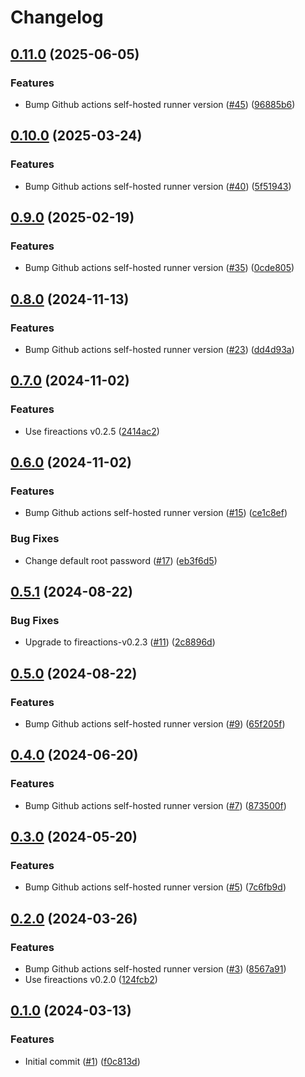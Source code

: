 # Changelog

## [0.11.0](https://github.com/hostinger/fireactions-images/compare/ubuntu22.04/v0.10.0...ubuntu22.04/v0.11.0) (2025-06-05)


### Features

* Bump Github actions self-hosted runner version ([#45](https://github.com/hostinger/fireactions-images/issues/45)) ([96885b6](https://github.com/hostinger/fireactions-images/commit/96885b6d66feaf5cdb63001201a610cef9f1a483))

## [0.10.0](https://github.com/hostinger/fireactions-images/compare/ubuntu22.04/v0.9.0...ubuntu22.04/v0.10.0) (2025-03-24)


### Features

* Bump Github actions self-hosted runner version ([#40](https://github.com/hostinger/fireactions-images/issues/40)) ([5f51943](https://github.com/hostinger/fireactions-images/commit/5f519435b3e44b3af92f6b968df73640f163357c))

## [0.9.0](https://github.com/hostinger/fireactions-images/compare/ubuntu22.04/v0.8.0...ubuntu22.04/v0.9.0) (2025-02-19)


### Features

* Bump Github actions self-hosted runner version ([#35](https://github.com/hostinger/fireactions-images/issues/35)) ([0cde805](https://github.com/hostinger/fireactions-images/commit/0cde805b2f407b85a63e4e86b4c3369c184a9757))

## [0.8.0](https://github.com/hostinger/fireactions-images/compare/ubuntu22.04/v0.7.0...ubuntu22.04/v0.8.0) (2024-11-13)


### Features

* Bump Github actions self-hosted runner version ([#23](https://github.com/hostinger/fireactions-images/issues/23)) ([dd4d93a](https://github.com/hostinger/fireactions-images/commit/dd4d93af246ccdc836667955a2f0f518392a5237))

## [0.7.0](https://github.com/hostinger/fireactions-images/compare/ubuntu22.04/v0.6.0...ubuntu22.04/v0.7.0) (2024-11-02)


### Features

* Use fireactions v0.2.5 ([2414ac2](https://github.com/hostinger/fireactions-images/commit/2414ac2165c894386a4304aa3866d92a14c64c41))

## [0.6.0](https://github.com/hostinger/fireactions-images/compare/ubuntu22.04/v0.5.1...ubuntu22.04/v0.6.0) (2024-11-02)


### Features

* Bump Github actions self-hosted runner version ([#15](https://github.com/hostinger/fireactions-images/issues/15)) ([ce1c8ef](https://github.com/hostinger/fireactions-images/commit/ce1c8ef0d9f5b8a263ce63ab65ae5aeab1fdd29e))


### Bug Fixes

* Change default root password ([#17](https://github.com/hostinger/fireactions-images/issues/17)) ([eb3f6d5](https://github.com/hostinger/fireactions-images/commit/eb3f6d53044ee7b76d0850cbb8dbd260da56ee30))

## [0.5.1](https://github.com/hostinger/fireactions-images/compare/ubuntu22.04/v0.5.0...ubuntu22.04/v0.5.1) (2024-08-22)


### Bug Fixes

* Upgrade to fireactions-v0.2.3 ([#11](https://github.com/hostinger/fireactions-images/issues/11)) ([2c8896d](https://github.com/hostinger/fireactions-images/commit/2c8896d72bdb80440c8ac1ea93b54f1b494678c6))

## [0.5.0](https://github.com/hostinger/fireactions-images/compare/ubuntu22.04/v0.4.0...ubuntu22.04/v0.5.0) (2024-08-22)


### Features

* Bump Github actions self-hosted runner version ([#9](https://github.com/hostinger/fireactions-images/issues/9)) ([65f205f](https://github.com/hostinger/fireactions-images/commit/65f205f8049b7c1e9e35a372d9a4d52b30eee87d))

## [0.4.0](https://github.com/hostinger/fireactions-images/compare/ubuntu22.04/v0.3.0...ubuntu22.04/v0.4.0) (2024-06-20)


### Features

* Bump Github actions self-hosted runner version ([#7](https://github.com/hostinger/fireactions-images/issues/7)) ([873500f](https://github.com/hostinger/fireactions-images/commit/873500fb489a2f1e24bdce0414d34b25e3d8abde))

## [0.3.0](https://github.com/hostinger/fireactions-images/compare/ubuntu22.04/v0.2.0...ubuntu22.04/v0.3.0) (2024-05-20)


### Features

* Bump Github actions self-hosted runner version ([#5](https://github.com/hostinger/fireactions-images/issues/5)) ([7c6fb9d](https://github.com/hostinger/fireactions-images/commit/7c6fb9d10d71ca5cfebbff041c8566299db8da6b))

## [0.2.0](https://github.com/hostinger/fireactions-images/compare/ubuntu22.04/v0.1.0...ubuntu22.04/v0.2.0) (2024-03-26)


### Features

* Bump Github actions self-hosted runner version ([#3](https://github.com/hostinger/fireactions-images/issues/3)) ([8567a91](https://github.com/hostinger/fireactions-images/commit/8567a9149d0d2fce66ac3a0afc564995bcff1e92))
* Use fireactions v0.2.0 ([124fcb2](https://github.com/hostinger/fireactions-images/commit/124fcb2efe895d8dd4fd23a43c53b1859c7dc088))

## [0.1.0](https://github.com/hostinger/fireactions-images/compare/ubuntu22.04-v0.0.1...ubuntu22.04/v0.1.0) (2024-03-13)


### Features

* Initial commit ([#1](https://github.com/hostinger/fireactions-images/issues/1)) ([f0c813d](https://github.com/hostinger/fireactions-images/commit/f0c813db97511842907b494b56bb30e34d3fa3ae))
